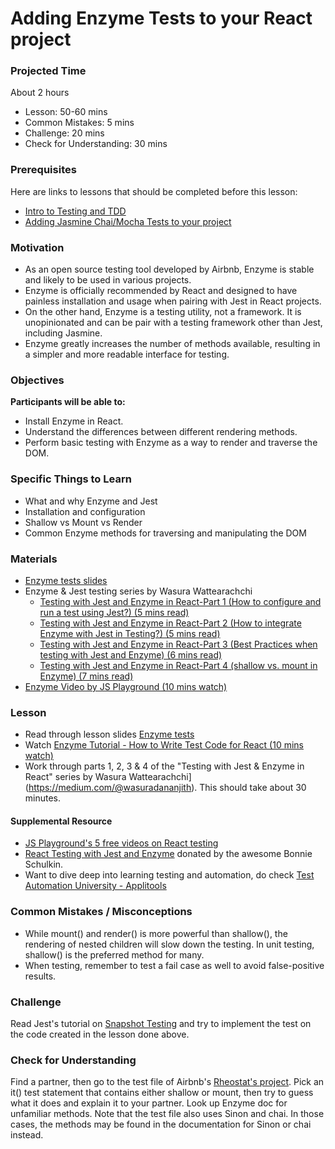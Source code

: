 # Adding Enzyme Tests to your React project

### Projected Time
About 2 hours

- Lesson: 50-60 mins
- Common Mistakes: 5 mins
- Challenge: 20 mins
- Check for Understanding: 30 mins

### Prerequisites

Here are links to lessons that should be completed before this lesson:

- [Intro to Testing and TDD](testing-and-tdd.md)
- [Adding Jasmine Chai/Mocha Tests to your project](jasmine-testing.md)

### Motivation

- As an open source testing tool developed by Airbnb, Enzyme is stable and likely to be used in various projects.
- Enzyme is officially recommended by React and designed to have painless installation and usage when pairing with Jest in React projects.
- On the other hand, Enzyme is a testing utility, not a framework. It is unopinionated and can be pair with a testing framework other than Jest, including Jasmine.
- Enzyme greatly increases the number of methods available, resulting in a simpler and more readable interface for testing.

### Objectives

**Participants will be able to:**

- Install Enzyme in React.
- Understand the differences between different rendering methods.
- Perform basic testing with Enzyme as a way to render and traverse the DOM.

### Specific Things to Learn

- What and why Enzyme and Jest
- Installation and configuration
- Shallow vs Mount vs Render
- Common Enzyme methods for traversing and manipulating the DOM

### Materials
- [Enzyme tests slides](https://docs.google.com/presentation/d/1plJI0Sdx4WiXfSWLHiTVyYxvXaMsa0_HVUGtwpgByEE/edit?usp=sharing)
- Enzyme & Jest testing series by Wasura Wattearachchi
    - [Testing with Jest and Enzyme in React-Part 1 (How to configure and run a test using Jest?) (5 mins read)](https://blog.usejournal.com/testing-with-jest-and-enzyme-in-react-part-1-162ce7466128)
    - [Testing with Jest and Enzyme in React-Part 2 (How to integrate Enzyme with Jest in Testing?) (5 mins read)](https://blog.usejournal.com/testing-with-jest-and-enzyme-in-react-part-2-how-to-integrate-enzyme-with-jest-in-testing-b88917787285)
    - [Testing with Jest and Enzyme in React-Part 3 (Best Practices when testing with Jest and Enzyme) (6 mins read)](https://blog.usejournal.com/testing-with-jest-and-enzyme-in-react-part-3-best-practices-when-testing-with-jest-and-enzyme-ae3fe0c39d06)
    - [Testing with Jest and Enzyme in React-Part 4 (shallow vs. mount in Enzyme) (7 mins read)](https://blog.usejournal.com/testing-with-jest-and-enzyme-in-react-part-4-shallow-vs-mount-in-enzyme-d60cad73f85c)
- [Enzyme Video by JS Playground (10 mins watch)](https://www.youtube.com/watch?v=nvL2ha0XUYo)

### Lesson
- Read through lesson slides [Enzyme tests](https://docs.google.com/presentation/d/1plJI0Sdx4WiXfSWLHiTVyYxvXaMsa0_HVUGtwpgByEE/edit?usp=sharing)
- Watch  [Enzyme Tutorial - How to Write Test Code for React (10 mins watch)](https://www.youtube.com/watch?v=nvL2ha0XUYo)
- Work through parts 1, 2, 3 & 4 of the "Testing with Jest & Enzyme in React" series by Wasura Wattearachchi](https://medium.com/@wasuradananjith). This should take about 30 minutes.

#### Supplemental Resource
- [JS Playground's 5 free videos on React testing](https://www.youtube.com/watch?v=aSQ8v9JH5C8&list=PLGDf0elkI13EfDa45q-q1YpAIMBl5mjab)
- [React Testing with Jest and Enzyme](https://www.udemy.com/react-testing-with-jest-and-enzyme/) donated by the awesome Bonnie Schulkin.
-  Want to dive deep into learning testing and automation, do check [Test Automation University - Applitools](https://testautomationu.applitools.com/)
### Common Mistakes / Misconceptions

- While mount() and render() is more powerful than shallow(), the rendering of nested children will slow down the testing. In unit testing, shallow() is the preferred method for many.
- When testing, remember to test a fail case as well to avoid false-positive results.

### Challenge

Read Jest's tutorial on [Snapshot Testing](https://jestjs.io/docs/en/tutorial-react#snapshot-testing) and try to implement the test on the code created in the lesson done above.

### Check for Understanding

Find a partner, then go to the test file of Airbnb's [Rheostat's project](https://github.com/airbnb/rheostat/blob/master/test/slider-test.jsx). Pick an it() test statement that contains either shallow or mount, then try to guess what it does and explain it to your partner. Look up Enzyme doc for unfamiliar methods. Note that the test file also uses Sinon and chai. In those cases, the methods may be found in the documentation for Sinon or chai instead.
